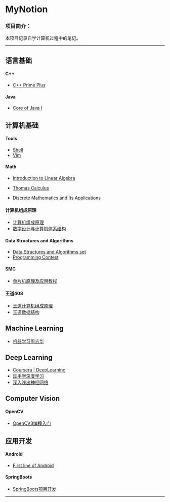# MyNotion
### 项目简介：
本项目记录自学计算机过程中的笔记。

---

## 语言基础

#### C++

* [C++ Prime Plus](./C++/C++%20Prime%20Plus/C++%20Prime%20Plus)

#### Java

* [Core of Java I](./Java/Java核心思想/Java核心思想)

## 计算机基础

#### Tools

* [Shell](./Linux/Tools/Shell)
* [Vim](./Linux/Tools/Vim)

#### Math 

* [Introduction to Linear Algebra](./Math/Introduction%20to%20Linear%20Algebra)
* [Thomas Calculus]()

* [Discrete Mathematics and Its Applications](./Discrete%20Mathematics/离散数学及其应用/离散数学及其应用)

#### 计算机组成原理

* [计算机组成原理](./计组/计算机组成原理/计算机组成原理)
* [数字设计与计算机体系结构](./计组/数字设计与计算机体系结构/数字设计与计算机结构体系)

#### Data Structures and Algorithms

* [Data Structures and Algorithms set](./Data%20Structures%20and%20Algorithms/Algorithm_set)
* [Programming Contest](./Data%20Structures%20and%20Algorithms/Contest)

#### SMC

* [单片机原理及应用教程](./SCM/单片机原理及应用教程/单片机原理及应用教程)

#### 王道408

* [王道计算机组成原理](./王道/计组)
* [王道数据结构](./王道/数据结构)

## Machine Learning

* [机器学习周志华](./MachineLearning/机器学习周志华)

## Deep Learning

* [Coursera | DeepLearning](./DeepLearning/吴恩达深度学习/吴恩达深度学习)
* [动手学深度学习](./DeepLearning/动手学深度学习)
* [深入浅出神经网络](./DeepLearning/深入浅出图神经网络)

## Computer Vision

#### OpenCV

* [OpenCV3编程入门](./openCV/openCV编程入门/openCV3编程入门)

## 应用开发


#### Android

* [First line of Android](./Android/FIirstLineOfAndroid/第一行代码Android)

#### SpringBoots

* [SpringBoots项目开发]()

---

